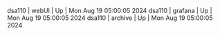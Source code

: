 dsa110 | webUI | Up | Mon Aug 19 05:00:05 2024
dsa110 | grafana | Up | Mon Aug 19 05:00:05 2024
dsa110 | archive | Up | Mon Aug 19 05:00:05 2024
